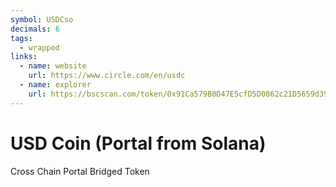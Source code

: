 ```yaml
---
symbol: USDCso
decimals: 6
tags:
  - wrapped
links:
  - name: website
    url: https://www.circle.com/en/usdc
  - name: explorer
    url: https://bscscan.com/token/0x91Ca579B0D47E5cfD5D0862c21D5659d39C8eCf0
---
```


# USD Coin (Portal from Solana)

Cross Chain Portal Bridged Token
